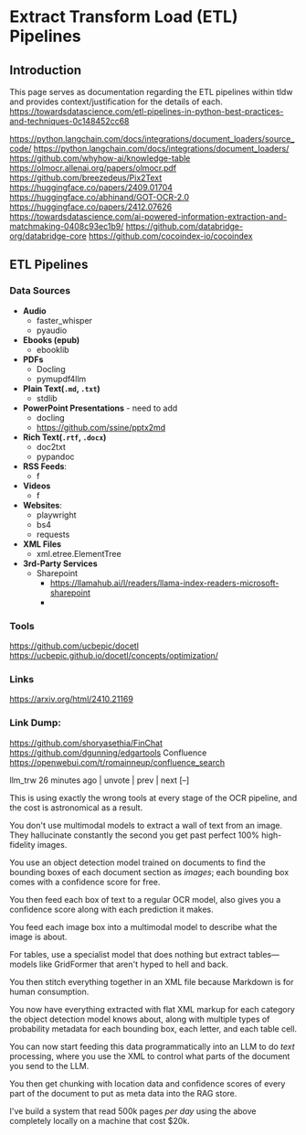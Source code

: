 # Extract Transform Load (ETL) Pipelines


## Introduction
This page serves as documentation regarding the ETL pipelines within tldw and provides context/justification for the details of each.
https://towardsdatascience.com/etl-pipelines-in-python-best-practices-and-techniques-0c148452cc68

https://python.langchain.com/docs/integrations/document_loaders/source_code/
https://python.langchain.com/docs/integrations/document_loaders/
https://github.com/whyhow-ai/knowledge-table
https://olmocr.allenai.org/papers/olmocr.pdf
https://github.com/breezedeus/Pix2Text
https://huggingface.co/papers/2409.01704
https://huggingface.co/abhinand/GOT-OCR-2.0
https://huggingface.co/papers/2412.07626
https://towardsdatascience.com/ai-powered-information-extraction-and-matchmaking-0408c93ec1b9/
https://github.com/databridge-org/databridge-core
https://github.com/cocoindex-io/cocoindex


  
## ETL Pipelines

### Data Sources
- **Audio**
    - faster_whisper
    - pyaudio
- **Ebooks (epub)**
    - ebooklib
- **PDFs**
    - Docling
    - pymupdf4llm
- **Plain Text(`.md`, `.txt`)**
    - stdlib
- **PowerPoint Presentations** - need to add
    - docling
    - https://github.com/ssine/pptx2md
- **Rich Text(`.rtf`, `.docx`)**
    - doc2txt
    - pypandoc
- **RSS Feeds**: 
    - f
- **Videos**
    - f
- **Websites**: 
    - playwright
    - bs4
    - requests
- **XML Files**
    - xml.etree.ElementTree
- **3rd-Party Services**
    - Sharepoint
        * https://llamahub.ai/l/readers/llama-index-readers-microsoft-sharepoint
        * 

### Tools
https://github.com/ucbepic/docetl
https://ucbepic.github.io/docetl/concepts/optimization/


### Links
https://arxiv.org/html/2410.21169



### Link Dump:
https://github.com/shoryasethia/FinChat
https://github.com/dgunning/edgartools
Confluence
  https://openwebui.com/t/romainneup/confluence_search


 	
llm_trw 26 minutes ago | unvote | prev | next [–]

This is using exactly the wrong tools at every stage of the OCR pipeline, and the cost is astronomical as a result.

You don't use multimodal models to extract a wall of text from an image. They hallucinate constantly the second you get past perfect 100% high-fidelity images.

You use an object detection model trained on documents to find the bounding boxes of each document section as _images_; each bounding box comes with a confidence score for free.

You then feed each box of text to a regular OCR model, also gives you a confidence score along with each prediction it makes.

You feed each image box into a multimodal model to describe what the image is about.

For tables, use a specialist model that does nothing but extract tables—models like GridFormer that aren't hyped to hell and back.

You then stitch everything together in an XML file because Markdown is for human consumption.

You now have everything extracted with flat XML markup for each category the object detection model knows about, along with multiple types of probability metadata for each bounding box, each letter, and each table cell.

You can now start feeding this data programmatically into an LLM to do _text_ processing, where you use the XML to control what parts of the document you send to the LLM.

You then get chunking with location data and confidence scores of every part of the document to put as meta data into the RAG store.

I've build a system that read 500k pages _per day_ using the above completely locally on a machine that cost $20k.